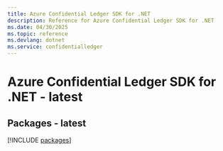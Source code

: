 ```yaml
---
title: Azure Confidential Ledger SDK for .NET
description: Reference for Azure Confidential Ledger SDK for .NET
ms.date: 04/30/2025
ms.topic: reference
ms.devlang: dotnet
ms.service: confidentialledger
---
```

# Azure Confidential Ledger SDK for .NET - latest
## Packages - latest
[!INCLUDE [packages](confidential-ledger-index.md)]